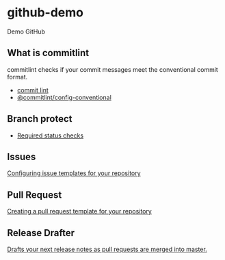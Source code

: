 # github-demo

Demo GitHub

## What is commitlint

commitlint checks if your commit messages meet the conventional commit format.

- [commit lint](https://github.com/conventional-changelog/commitlint#what-is-commitlint)
- [@commitlint/config-conventional](https://github.com/conventional-changelog/commitlint/tree/master/@commitlint/config-conventional)

## Branch protect

- [Required status checks](https://docs.github.com/en/repositories/configuring-branches-and-merges-in-your-repository/defining-the-mergeability-of-pull-requests/troubleshooting-required-status-checks)

## Issues

[Configuring issue templates for your repository](https://docs.github.com/en/communities/using-templates-to-encourage-useful-issues-and-pull-requests/configuring-issue-templates-for-your-repository)

## Pull Request

[Creating a pull request template for your repository](https://docs.github.com/en/communities/using-templates-to-encourage-useful-issues-and-pull-requests/creating-a-pull-request-template-for-your-repository)

## Release Drafter

[Drafts your next release notes as pull requests are merged into master.](https://github.com/marketplace/actions/release-drafter)
